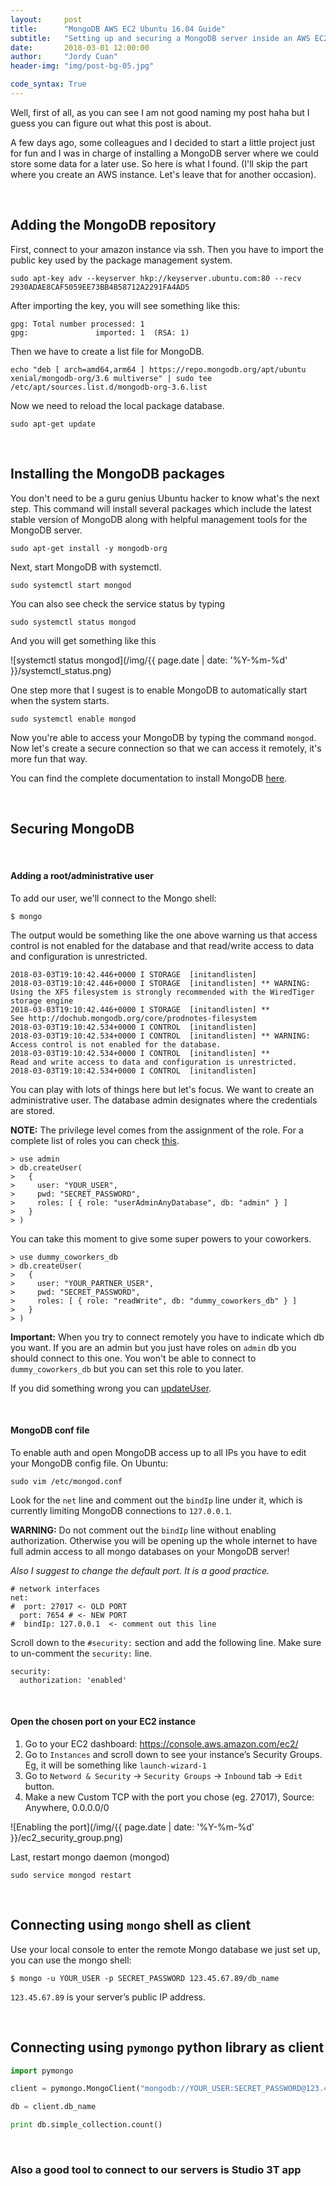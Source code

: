 ```yaml
---
layout:     post
title:      "MongoDB AWS EC2 Ubuntu 16.04 Guide"
subtitle:   "Setting up and securing a MongoDB server inside an AWS EC2 ubuntu instance to access it remotely."
date:       2018-03-01 12:00:00
author:     "Jordy Cuan"
header-img: "img/post-bg-05.jpg"

code_syntax: True
---
```


Well, first of all, as you can see I am not good naming my post haha but I guess you can figure out what this post is about.

A few days ago, some colleagues and I decided to start a little project just for fun and I was in charge of installing a MongoDB server where we could store some data for a later use. So here is what I found. (I'll skip the part where you create an AWS instance. Let's leave that for another occasion).


&nbsp;
## Adding the MongoDB repository

First, connect to your amazon instance via ssh. Then you have to import the public key used by the package management system.

```shell
sudo apt-key adv --keyserver hkp://keyserver.ubuntu.com:80 --recv 2930ADAE8CAF5059EE73BB4B58712A2291FA4AD5
```

After importing the key, you will see something like this:

```shell
gpg: Total number processed: 1
gpg:               imported: 1  (RSA: 1)
```

Then we have to create a list file for MongoDB.

```shell
echo "deb [ arch=amd64,arm64 ] https://repo.mongodb.org/apt/ubuntu xenial/mongodb-org/3.6 multiverse" | sudo tee /etc/apt/sources.list.d/mongodb-org-3.6.list
```

Now we need to reload the local package database.

```shell
sudo apt-get update
```

&nbsp;
## Installing the MongoDB packages

You don't need to be a guru genius Ubuntu hacker to know what's the next step. This command will install several packages which include the latest stable version of MongoDB along with helpful management tools for the MongoDB server.

```shell
sudo apt-get install -y mongodb-org
```

Next, start MongoDB with systemctl.

```shell
sudo systemctl start mongod
```

You can also see check the service status by typing

```shell
sudo systemctl status mongod
```

And you will get something like this

![systemctl status mongod](/img/{{ page.date | date: '%Y-%m-%d' }}/systemctl_status.png)

One step more that I sugest is to enable MongoDB to automatically start when the system starts.

```shell
sudo systemctl enable mongod
```

Now you're able to access your MongoDB by typing the command `mongod`. Now let's create a secure connection so that we can access it remotely, it's more fun that way.

You can find the complete documentation to install MongoDB [here](https://docs.mongodb.com/manual/tutorial/install-mongodb-on-ubuntu/).

&nbsp;
## Securing MongoDB
&nbsp;
#### Adding a root/administrative user

To add our user, we'll connect to the Mongo shell:

```shell
$ mongo
```

The output would be something like the one above warning us that access control is not enabled for the database and that read/write access to data and configuration is unrestricted.

```shell
2018-03-03T19:10:42.446+0000 I STORAGE  [initandlisten]
2018-03-03T19:10:42.446+0000 I STORAGE  [initandlisten] ** WARNING: Using the XFS filesystem is strongly recommended with the WiredTiger storage engine
2018-03-03T19:10:42.446+0000 I STORAGE  [initandlisten] **          See http://dochub.mongodb.org/core/prodnotes-filesystem
2018-03-03T19:10:42.534+0000 I CONTROL  [initandlisten]
2018-03-03T19:10:42.534+0000 I CONTROL  [initandlisten] ** WARNING: Access control is not enabled for the database.
2018-03-03T19:10:42.534+0000 I CONTROL  [initandlisten] **          Read and write access to data and configuration is unrestricted.
2018-03-03T19:10:42.534+0000 I CONTROL  [initandlisten]
```

You can play with lots of things here but let's focus. We want to create an administrative user. The database admin designates where the credentials are stored.

**NOTE:** The privilege level comes from the assignment of the role. For a complete list of roles you can check [this](https://docs.mongodb.com/manual/reference/built-in-roles/).

```shell
> use admin
> db.createUser(
>   {
>     user: "YOUR_USER",
>     pwd: "SECRET_PASSWORD",
>     roles: [ { role: "userAdminAnyDatabase", db: "admin" } ]
>   }
> )
```

You can take this moment to give some super powers to your coworkers.

```shell
> use dummy_coworkers_db
> db.createUser(
>   {
>     user: "YOUR_PARTNER_USER",
>     pwd: "SECRET_PASSWORD",
>     roles: [ { role: "readWrite", db: "dummy_coworkers_db" } ]
>   }
> )
```

**Important:** When you try to connect remotely you have to indicate which db you want. If you are an admin but you just have roles on `admin` db you should connect to this one. You won't be able to connect to `dummy_coworkers_db` but you can set this role to you later.

If you did something wrong you can [updateUser](https://docs.mongodb.com/manual/reference/method/db.updateUser/).


&nbsp;
#### MongoDB conf file

To enable auth and open MongoDB access up to all IPs you have to edit your MongoDB config file. On Ubuntu:

```shell
sudo vim /etc/mongod.conf
```

Look for the `net` line and comment out the `bindIp` line under it, which is currently limiting MongoDB connections to `127.0.0.1`.

**WARNING:** Do not comment out the `bindIp` line without enabling authorization. Otherwise you will be opening up the whole internet to have full admin access to all mongo databases on your MongoDB server!

*Also I suggest to change the default port. It is a good practice.*

```shell
# network interfaces
net:
#  port: 27017 <- OLD PORT
  port: 7654 # <- NEW PORT
#  bindIp: 127.0.0.1  <- comment out this line
```

Scroll down to the `#security:` section and add the following line. Make sure to un-comment the `security:` line.

```shell
security:
  authorization: 'enabled'
```

&nbsp;
#### Open the chosen port on your EC2 instance

1. Go to your EC2 dashboard: https://console.aws.amazon.com/ec2/
2. Go to `Instances` and scroll down to see your instance’s Security Groups. Eg, it will be something like `launch-wizard-1`
3. Go to `Netword & Security` -> `Security Groups` -> `Inbound` tab -> `Edit` button.
4. Make a new Custom TCP with the port you chose (eg. 27017), Source: Anywhere, 0.0.0.0/0

![Enabling the port](/img/{{ page.date | date: '%Y-%m-%d' }}/ec2_security_group.png)


Last, restart mongo daemon (mongod)

```shell
sudo service mongod restart
```


&nbsp;
## Connecting using `mongo` shell as client

Use your local console to enter the remote Mongo database we just set up, you can use the mongo shell:

```shell
$ mongo -u YOUR_USER -p SECRET_PASSWORD 123.45.67.89/db_name
```

`123.45.67.89` is your server’s public IP address.


&nbsp;
## Connecting using `pymongo` python library as client

```python
import pymongo

client = pymongo.MongoClient("mongodb://YOUR_USER:SECRET_PASSWORD@123.45.67.89:7654/db_name") # 7654 is the port we have defined before

db = client.db_name

print db.simple_collection.count()
```

&nbsp;

### Also a good tool to connect to our servers is Studio 3T app
